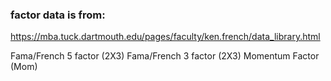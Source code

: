 ### factor data is from:
https://mba.tuck.dartmouth.edu/pages/faculty/ken.french/data_library.html

Fama/French 5 factor (2X3)
Fama/French 3 factor (2X3)
Momentum Factor (Mom)

